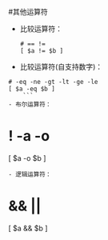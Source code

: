 #其他运算符

- 比较运算符：
    ```
    # == !=
    [ $a != $b ]
    ```
- 比较运算符(自支持数字)：
```
# -eq -ne -gt -lt -ge -le
[ $a -eq $b ]
    ```
- 布尔运算符：
```
# ! -a -o
[ $a -o $b ]
```
- 逻辑运算符：
```
# && ||
[ $a && $b ]
```
